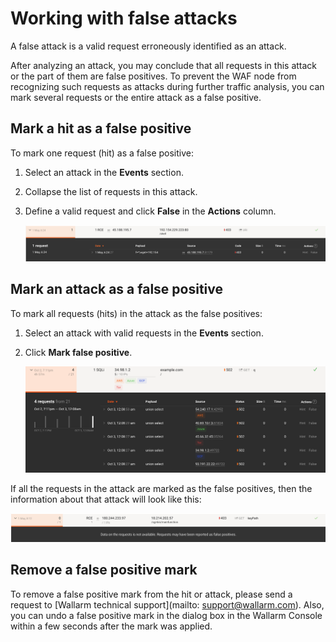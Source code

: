 [link-analyzing-attacks]:       analyze-attack.md

[img-false-attack]:             ../../images/user-guides/events/false-attack.png
[img-removed-attack-info]:      ../../images/user-guides/events/removed-attack-info.png


# Working with false attacks

A false attack is a valid request erroneously identified as an attack.

After analyzing an attack, you may conclude that all requests in this attack or the part of them are false positives. To prevent the WAF node from recognizing such requests as attacks during further traffic analysis, you can mark several requests or the entire attack as a false positive.

## Mark a hit as a false positive

To mark one request (hit) as a false positive:

1. Select an attack in the **Events** section.
2. Collapse the list of requests in this attack.
3. Define a valid request and click **False** in the **Actions** column.

    ![!False hit][img-false-attack]

## Mark an attack as a false positive

To mark all requests (hits) in the attack as the false positives:

1. Select an attack with valid requests in the **Events** section.
2. Click **Mark false positive**.

    ![!False attack](../../images/user-guides/events/analyze-attack.png)

If all the requests in the attack are marked as the false positives, then the information about that attack will look like this:

![!The whole attack is marked as false one][img-removed-attack-info]

## Remove a false positive mark

To remove a false positive mark from the hit or attack, please send a request to [Wallarm technical support](mailto: support@wallarm.com). Also, you can undo a false positive mark in the dialog box in the Wallarm Console within a few seconds after the mark was applied.
